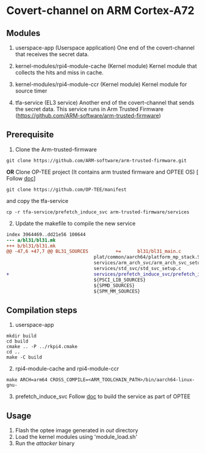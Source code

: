 # Covert-channel on ARM Cortex-A72

## Modules

 1. userspace-app (Userspace application)
 One end of the covert-channel that receives the secret data.
 
 3. kernel-modules/rpi4-module-cache (Kernel module)
 Kernel module that collects the hits and miss in cache.
 
 4. kernel-modules/rpi4-module-ccr (Kernel module)
 Kernel module for source timer
 
 5. tfa-service (EL3 service)
Another end of the covert-channel that sends the secret data. This service runs in Arm Trusted Firmware (https://github.com/ARM-software/arm-trusted-firmware)


## Prerequisite
1. Clone the Arm-trusted-firmware 
```
git clone https://github.com/ARM-software/arm-trusted-firmware.git
```
 **OR**
 Clone OP-TEE project (It contains arm trusted firmware and OPTEE OS) [ Follow [doc](https://github.com/OP-TEE/manifest)]
 ```
 git clone https://github.com/OP-TEE/manifest
 ```
and copy the tfa-service
```
cp -r tfa-service/prefetch_induce_svc arm-trusted-firmware/services
```
2. Update the makefile to compile the new service

```diff --git a/bl31/bl31.mk b/bl31/bl31.mk
index 3964469..dd21e56 100644
--- a/bl31/bl31.mk
+++ b/bl31/bl31.mk
@@ -47,6 +47,7 @@ BL31_SOURCES          +=      bl31/bl31_main.c                                \
                                plat/common/aarch64/platform_mp_stack.S         \
                                services/arm_arch_svc/arm_arch_svc_setup.c      \
                                services/std_svc/std_svc_setup.c                \
+                               services/prefetch_induce_svc/prefetch_induce_svc.c \
                                ${PSCI_LIB_SOURCES}                             \
                                ${SPMD_SOURCES}                                 \
                                ${SPM_MM_SOURCES}                               \
```




## Compilation steps
1. userspace-app
```
mkdir build
cd build
cmake .. -P ../rkpi4.cmake
cd ..
make -C build
```
2. rpi4-module-cache and rpi4-module-ccr
```
make ARCH=arm64 CROSS_COMPILE=<ARM_TOOLCHAIN_PATH>/bin/aarch64-linux-gnu-
```
3. prefetch\_induce\_svc 
Follow [doc](https://optee.readthedocs.io/en/latest/building/gits/build.html) to build the service as part of OPTEE

## Usage
1. Flash the optee image generated in *out* directory
2. Load the kernel modules using 'module\_load.sh'
3. Run the *attacker* binary 

